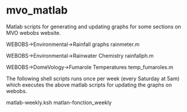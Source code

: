 # mvo_matlab
Matlab scripts for generating and updating graphs for some sections on MVO webobs website.

WEBOBS->Environmental->Rainfall graphs
rainmeter.m

WEBOBS->Environmental->Rainwater Chemistry
rainfallph.m

WEBOBS->DomeVology->Fumarole Temperatures
temp_fumaroles.m

The following shell scripts runs once per week (every Saturday at 5am) which executes the above matlab scripts for updating the graphs on webobs.

matlab-weekly.ksh
matlan-fonction_weekly


